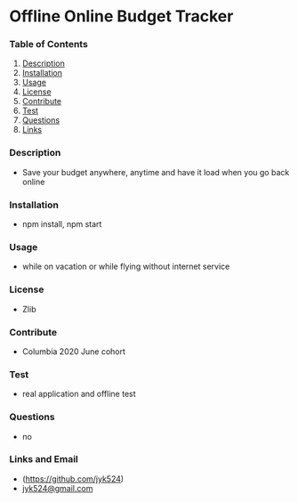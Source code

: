 # Offline Online Budget Tracker


  ### Table of Contents
  1. [Description](#description)
  2. [Installation](#installation)
  3. [Usage](#usage)
  4. [License](#license)
  5. [Contribute](#contribute)
  6. [Test](#test)
  7. [Questions](#questions)
  8. [Links](#links)
  
  ### Description
  * Save your budget anywhere, anytime and have it load when you go back online
  ### Installation
  * npm install, npm start
  ### Usage
  * while on vacation or while flying without internet service
  ### License
  * Zlib
  ### Contribute
  * Columbia 2020 June cohort
  ### Test
  * real application and offline test
  ### Questions
  * no
  ### Links and Email
  * (https://github.com/jyk524)
  * jyk524@gmail.com
